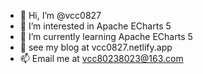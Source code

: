 - 👋 Hi, I’m @vcc0827
- 👀 I’m interested in Apache ECharts 5 
- 🌱 I’m currently learning Apache ECharts 5
- 💞️ see my blog at vcc0827.netlify.app
- 📫 Email me at vcc80238023@163.com 

<!---
vcc0827/vcc0827 is a ✨ special ✨ repository because its `README.md` (this file) appears on your GitHub profile.
You can click the Preview link to take a look at your changes.
--->
